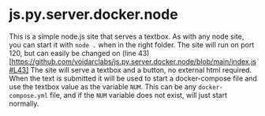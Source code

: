# js.py.server.docker.node
This is a simple node.js site that serves a textbox. 
As with any node site, you can start it with `node .` when in the right folder.
The site will run on port 120, but can easily be changed on (line 43)[https://github.com/voidarclabs/js.py.server.docker.node/blob/main/index.js#L43]
The site will serve a textbox and a button, no external html required.
When the text is submitted it will be used to start a docker-compose file and use the textbox value as the variable `NUM`.
This can be any `docker-compose.yml` file, and if the `NUM` variable does not exist, will just start normally.
